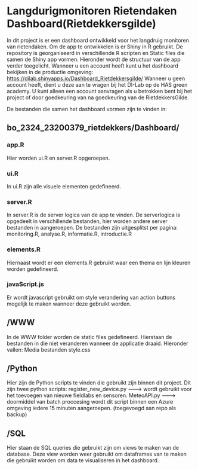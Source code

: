 # Langdurigmonitoren Rietendaken Dashboard(Rietdekkersgilde)

In dit project is er een dashboard ontwikkeld voor het langdruig monitoren van rietendaken. Om de app te ontwikkelen is er Shiny in R gebruikt. De repository is georganiseerd in verschillende R scripten en Static files die samen de Shiny app vormen. Hieronder wordt de structuur van de app verder toegelicht. Wanneer u een account heeft kunt u het dashboard bekijken in de productie omgeving:
https://dilab.shinyapps.io/Dashboard_Rietdekkersgilde/
Wanneer u geen account heeft, dient u deze aan te vragen bij het DI-Lab op de HAS green academy. U kunt alleen een account aanvragen als u betrokken bent bij het project of door goedkeuring van na goedkeuring van de RietdekkersGilde. 

De bestanden die samen het dashboard vormen zijn te vinden in:

## bo_2324_23200379_rietdekkers/Dashboard/

### app.R
Hier worden ui.R en server.R opgeroepen.

### ui.R
In ui.R zijn alle visuele elementen gedefineerd.

### server.R
In server.R is de server logica van de app te vinden. De serverlogica is opgedeelt in verschillende bestanden, hier worden andere server bestanden in aangeroepen.
De bestanden zijn uitgesplitst per pagina: monitoring.R, analyse.R, informatie.R, introductie.R

### elements.R 
Hiernaast wordt er een elements.R gebruikt waar een thema en lijn kleuren worden gedefineerd.  
 
### javaScript.js 
Er wordt javascript gebruikt om style verandering van action buttons mogelijk te maken wanneer deze gebruikt worden.

## /WWW
In de WWW folder worden de static files gedefineerd. Hierstaan de bestanden in die niet veranderen wanneer de applicatie draaid. Hieronder vallen: 
Media bestanden
style.css


## /Python 
Hier zijn de Python scripts te vinden die gebruikt zijn binnen dit project. 
Dit zijn twee python scripts: 
register_new_device.py ---> wordt gebruikt voor het toevoegen van nieuwe fieldlabs en sensoren.
MeteoAPI.py ---> doormiddel van batch proccesing wordt dit script binnen een Azure omgeving iedere 15 minuten aangeroepen. (toegevoegd aan repo als backup)


## /SQL
Hier staan de SQL queries die gebruikt zijn om views te maken van de database. Deze view worden weer gebruikt om dataframes van te maken die gebruikt worden om data te visualiseren in het dashboard. 








 
